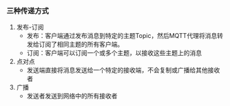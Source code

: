 ### 三种传递方式
1. 发布-订阅
   + 发布：客户端通过发布消息到特定的主题Topic，然后MQTT代理将消息转发给订阅了相同主题的所有客户端。
   + 订阅：客户端可以订阅一个或多个主题，以接收这些主题上的消息
2. 点对点
    + 发送端直接将消息发送给一个特定的接收端，不会复制或广播给其他接收者
3. 广播
    + 发送者发送到网络中的所有接收者